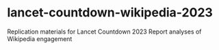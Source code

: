 # lancet-countdown-wikipedia-2023
Replication materials for Lancet Countdown 2023 Report analyses of Wikipedia engagement
